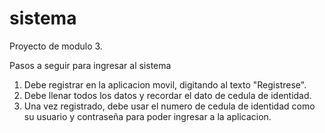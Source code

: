 # sistema

Proyecto de modulo 3.

Pasos a seguir para ingresar al sistema

1. Debe registrar en la aplicacion movil, digitando al texto "Registrese".
2. Debe llenar todos los datos y recordar el dato de cedula de identidad.
3. Una vez registrado, debe usar el numero de cedula de identidad como su usuario y 
   contraseña para poder ingresar a la aplicacion.
